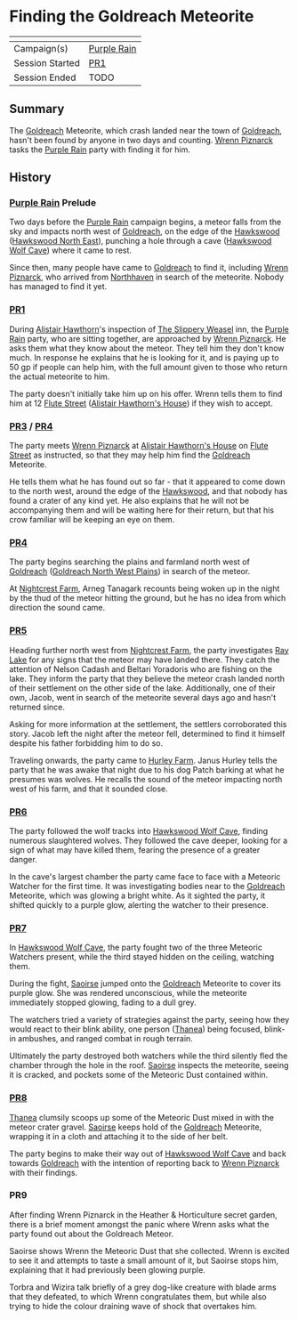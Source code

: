 # Finding the Goldreach Meteorite

| []() | |
| --- | --- |
| Campaign(s) | [Purple Rain](../README.md) |
| Session Started | [PR1](../sessions.md/1.md) |
| Session Ended | TODO |

## Summary

The [Goldreach](../../../astarus/civilisations/kingdom-of-astor/settlements/goldreach/README.md) Meteorite, which crash landed near the town of [Goldreach](../../../astarus/civilisations/kingdom-of-astor/settlements/goldreach/README.md), hasn't been found by anyone in two days and counting. [Wrenn Piznarck](../../../astarus/people/wrenn-piznarck.md) tasks the [Purple Rain](../README.md) party with finding it for him.

## History

### [Purple Rain](../README.md) Prelude

Two days before the [Purple Rain](../README.md) campaign begins, a meteor falls from the sky and impacts north west of [Goldreach](../../../astarus/civilisations/kingdom-of-astor/settlements/goldreach/README.md), on the edge of the [Hawkswood](../../../astarus/places/forests/hawkswood.md) ([Hawkswood North East](../../../astarus/civilisations/kingdom-of-astor/settlements/goldreach/places/hawkswood-north-east.md)), punching a hole through a cave ([Hawkswood Wolf Cave](../../../astarus/civilisations/kingdom-of-astor/settlements/goldreach/places/hawkswood-wolf-cave.md)) where it came to rest.

Since then, many people have came to [Goldreach](../../../astarus/civilisations/kingdom-of-astor/settlements/goldreach/README.md) to find it, including [Wrenn Piznarck](../../../astarus/people/wrenn-piznarck.md), who arrived from [Northhaven](../../../astarus/places/cities/northhaven.md) in search of the meteorite. Nobody has managed to find it yet.

### [PR1](../sessions.md/1.md)

During [Alistair Hawthorn](../../../astarus/people/alistair-hawthorn.md)'s inspection of [The Slippery Weasel](../../../astarus/civilisations/kingdom-of-astor/settlements/goldreach/places/the-slippery-weasel.md) inn, the [Purple Rain](../README.md) party, who are sitting together, are approached by [Wrenn Piznarck](../../../astarus/people/wrenn-piznarck.md). He asks them what they know about the meteor. They tell him they don't know much. In response he explains that he is looking for it, and is paying up to 50 gp if people can help him, with the full amount given to those who return the actual meteorite to him.

The party doesn't initially take him up on his offer. Wrenn tells them to find him at 12 [Flute Street](../../../astarus/civilisations/kingdom-of-astor/settlements/goldreach/places/flute-street.md) ([Alistair Hawthorn's House](../../../astarus/civilisations/kingdom-of-astor/settlements/goldreach/places/alistair-hawthorns-house.md)) if they wish to accept.

### [PR3](../sessions.md/3.md) / [PR4](../sessions.md/4.md)

The party meets [Wrenn Piznarck](../../../astarus/people/wrenn-piznarck.md) at [Alistair Hawthorn's House](../../../astarus/civilisations/kingdom-of-astor/settlements/goldreach/places/alistair-hawthorns-house.md) on [Flute Street](../../../astarus/civilisations/kingdom-of-astor/settlements/goldreach/places/flute-street.md) as instructed, so that they may help him find the [Goldreach](../../../astarus/civilisations/kingdom-of-astor/settlements/goldreach/README.md) Meteorite.

He tells them what he has found out so far - that it appeared to come down to the north west, around the edge of the [Hawkswood](../../../astarus/places/forests/hawkswood.md), and that nobody has found a crater of any kind yet. He also explains that he will not be accompanying them and will be waiting here for their return, but that his crow familiar will be keeping an eye on them.

### [PR4](../sessions.md/4.md)

The party begins searching the plains and farmland north west of [Goldreach](../../../astarus/civilisations/kingdom-of-astor/settlements/goldreach/README.md) ([Goldreach North West Plains](../../../astarus/civilisations/kingdom-of-astor/settlements/goldreach/places/goldreach-north-west-plains.md)) in search of the meteor.

At [Nightcrest Farm](../../../astarus/civilisations/kingdom-of-astor/settlements/goldreach/places/nightcrest-farm.md), Arneg Tanagark recounts being woken up in the night by the thud of the meteor hitting the ground, but he has no idea from which direction the sound came.

### [PR5](../sessions.md/5.md)

Heading further north west from [Nightcrest Farm](../../../astarus/civilisations/kingdom-of-astor/settlements/goldreach/places/nightcrest-farm.md), the party investigates [Ray Lake](../../../astarus/civilisations/kingdom-of-astor/settlements/goldreach/places/ray-lake.md) for any signs that the meteor may have landed there. They catch the attention of Nelson Cadash and Beltari Yoradoris who are fishing on the lake. They inform the party that they believe the meteor crash landed north of their settlement on the other side of the lake. Additionally, one of their own, Jacob, went in search of the meteorite several days ago and hasn't returned since.

Asking for more information at the settlement, the settlers corroborated this story. Jacob left the night after the meteor fell, determined to find it himself despite his father forbidding him to do so.

Traveling onwards, the party came to [Hurley Farm](../../../astarus/civilisations/kingdom-of-astor/settlements/goldreach/places/hurley-farm.md). Janus Hurley tells the party that he was awake that night due to his dog Patch barking at what he presumes was wolves. He recalls the sound of the meteor impacting north west of his farm, and that it sounded close.

### [PR6](../sessions.md/6.md)

The party followed the wolf tracks into [Hawkswood Wolf Cave](../../../astarus/civilisations/kingdom-of-astor/settlements/goldreach/places/hawkswood-wolf-cave.md), finding numerous slaughtered wolves. They followed the cave deeper, looking for a sign of what may have killed them, fearing the presence of a greater danger.

In the cave's largest chamber the party came face to face with a Meteoric Watcher for the first time. It was investigating bodies near to the [Goldreach](../../../astarus/civilisations/kingdom-of-astor/settlements/goldreach/README.md) Meteorite, which was glowing a bright white. As it sighted the party, it shifted quickly to a purple glow, alerting the watcher to their presence.

### [PR7](../sessions.md/7.md)

In [Hawkswood Wolf Cave](../../../astarus/civilisations/kingdom-of-astor/settlements/goldreach/places/hawkswood-wolf-cave.md), the party fought two of the three Meteoric Watchers present, while the third stayed hidden on the ceiling, watching them.

During the fight, [Saoirse](../../../astarus/people/saoirse.md) jumped onto the [Goldreach](../../../astarus/civilisations/kingdom-of-astor/settlements/goldreach/README.md) Meteorite to cover its purple glow. She was rendered unconscious, while the meteorite immediately stopped glowing, fading to a dull grey.

The watchers tried a variety of strategies against the party, seeing how they would react to their blink ability, one person ([Thanea](../../../astarus/people/thanea.md)) being focused, blink-in ambushes, and ranged combat in rough terrain.

Ultimately the party destroyed both watchers while the third silently fled the chamber through the hole in the roof. [Saoirse](../../../astarus/people/saoirse.md) inspects the meteorite, seeing it is cracked, and pockets some of the Meteoric Dust contained within.

### [PR8](../sessions.md/8.md)

[Thanea](../../../astarus/people/thanea.md) clumsily scoops up some of the Meteoric Dust mixed in with the meteor crater gravel. [Saoirse](../../../astarus/people/saoirse.md) keeps hold of the [Goldreach](../../../astarus/civilisations/kingdom-of-astor/settlements/goldreach/README.md) Meteorite, wrapping it in a cloth and attaching it to the side of her belt.

The party begins to make their way out of [Hawkswood Wolf Cave](../../../astarus/civilisations/kingdom-of-astor/settlements/goldreach/places/hawkswood-wolf-cave.md) and back towards [Goldreach](../../../astarus/civilisations/kingdom-of-astor/settlements/goldreach/README.md) with the intention of reporting back to [Wrenn Piznarck](../../../astarus/people/wrenn-piznarck.md) with their findings.

### PR9

After finding Wrenn Piznarck in the Heather & Horticulture secret garden, there is a brief moment amongst the panic where Wrenn asks what the party found out about the Goldreach Meteor.

Saoirse shows Wrenn the Meteoric Dust that she collected. Wrenn is excited to see it and attempts to taste a small amount of it, but Saoirse stops him, explaining that it had previously been glowing purple.

Torbra and Wizira talk briefly of a grey dog-like creature with blade arms that they defeated, to which Wrenn congratulates them, but while also trying to hide the colour draining wave of shock that overtakes him.
